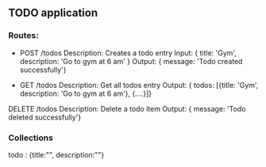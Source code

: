 ## TODO application
### Routes:
- POST /todos
   Description: Creates a todo entry
   Input: { title: 'Gym', description: 'Go to gym at 6 am' }
   Output: { message: 'Todo created successfully'}

- GET /todos
   Description: Get all todos entry
   Output: { todos: [{title: 'Gym', description: 'Go to gym at 6 am'}, {....}]}

 DELETE /todos
   Description: Delete a todo item
   Output: { message: 'Todo deleted successfully'}

### Collections
todo : {title:"", description:""}
